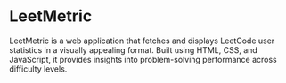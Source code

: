 # LeetMetric
LeetMetric is a web application that fetches and displays LeetCode user statistics in a visually appealing format. Built using HTML, CSS, and JavaScript, it provides insights into problem-solving performance across difficulty levels.
